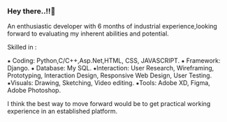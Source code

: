 ### Hey there..!!👋

<!--
**darshanapillai/darshanapillai** is a ✨ _special_ ✨ repository because its `README.md` (this file) appears on your GitHub profile.

Here are some ideas to get you started:

- 🔭 I’m currently working on ...
- 🌱 I’m currently learning ...
- 👯 I’m looking to collaborate on ...
- 🤔 I’m looking for help with ...
- 💬 Ask me about ...
- 📫 How to reach me: ...
- 😄 Pronouns: ...
- ⚡ Fun fact: ...
-->
An enthusiastic developer with 6 months of industrial experience,looking forward to evaluating my inherent abilities and potential.

Skilled in :

⁕ Coding: Python,C/C++,Asp.Net,HTML, CSS, JAVASCRIPT.
⁕ Framework: Django.
⁕ Database: My SQL.
⁕Interaction: User Research, Wireframing, Prototyping, Interaction Design, Responsive Web Design, User Testing.
⁕Visuals: Drawing, Sketching, Video editing.
⁕Tools: Adobe XD, Figma, Adobe Photoshop.

I think the best way to move forward would be to get practical working experience in an established platform.
